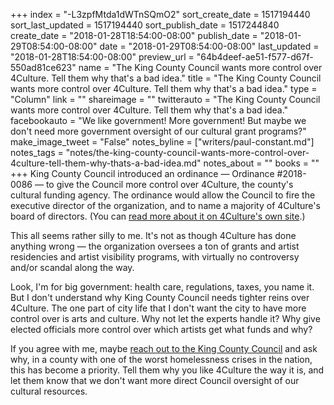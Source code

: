 +++
index = "-L3zpfMtda1dWTnSQmO2"
sort_create_date = 1517194440
sort_last_updated = 1517194440
sort_publish_date = 1517244840
create_date = "2018-01-28T18:54:00-08:00"
publish_date = "2018-01-29T08:54:00-08:00"
date = "2018-01-29T08:54:00-08:00"
last_updated = "2018-01-28T18:54:00-08:00"
preview_url = "64b4deef-ae51-f577-d67f-550ad81ce623"
name = "The King County Council wants more control over 4Culture. Tell them why that's a bad idea."
title = "The King County Council wants more control over 4Culture. Tell them why that's a bad idea."
type = "Column"
link = ""
shareimage = ""
twitterauto = "The King County Council wants more control over 4Culture. Tell them why that's a bad idea."
facebookauto = "We like government! More government! But maybe we don't need more government oversight of our cultural grant programs?"
make_image_tweet = "False"
notes_byline = ["writers/paul-constant.md"]
notes_tags = "notes/the-king-county-council-wants-more-control-over-4culture-tell-them-why-thats-a-bad-idea.md"
notes_about = ""
books = ""
+++
King County Council introduced an ordinance — Ordinance #2018-0086 — to give the Council more control over 4Culture, the county's cultural funding agency. The ordinance would allow the Council to fire the executive director of the organization, and to name a majority of 4Culture's board of directors. (You can [read more about it on 4Culture's own site](https://www.4culture.org/proposed-king-county-ordinance/).)

This all seems rather silly to me. It's not as though 4Culture has done anything wrong — the organization oversees a ton of grants and artist residencies and artist visibility programs, with virtually no controversy and/or scandal along the way.

Look, I'm for big government: health care, regulations, taxes, you name it. But I don't understand why King County Council needs tighter reins over 4Culture. The one part of city life that I don't want the city to have more control over is arts and culture. Why not let the experts handle it? Why give elected officials more control over which artists get what funds and why?

If you agree with me, maybe [reach out to the King County Council](https://www.kingcounty.gov/council.aspx) and ask why, in a county with one of the worst homelessness crises in the nation, this has become a priority. Tell them why you like 4Culture the way it is, and let them know that we don't want more direct Council oversight of our cultural resources.